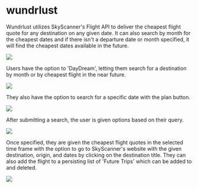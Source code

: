 # wundrlust


<p>
  Wundrlust utilizes SkyScanner's Flight API to deliver the cheapest flight quote for any destination on any given date. It can also search by month for the cheapest dates and if there isn't a departure date or month specified, it will find the cheapest dates available in the future.
</p>

<img src='https://user-images.githubusercontent.com/60205919/125176000-0d59bf80-e19e-11eb-9594-c7ef856b14cd.jpg'>

<p>
  Users have the option to 'DayDream', letting them search for a destination by month or by cheapest flight in the near future.
</p>

<img src="https://user-images.githubusercontent.com/60205919/125176028-4e51d400-e19e-11eb-9e21-603d9fc748c9.jpg">

<p>
  They also have the option to search for a specific date with the plan button.
</p>

<img src="https://user-images.githubusercontent.com/60205919/125176049-72adb080-e19e-11eb-900b-5f3f7a145418.jpg">

<p>
  After submitting a search, the user is given options based on their query.
</p>

<img src="https://user-images.githubusercontent.com/60205919/125176617-c7532a80-e1a2-11eb-9ffb-a4eec1994257.jpg">

<p>
  Once specified, they are given the cheapest flight quotes in the selected time frame with the option to go to SkyScanner's website with the given destination, origin, and dates by clicking on the destination title. They can also add the flight to a persisting list of 'Future Trips' which can be added to and deleted.
</p>

<img src="https://user-images.githubusercontent.com/60205919/125176651-2c0e8500-e1a3-11eb-821d-ea4cddff39c7.jpg">




